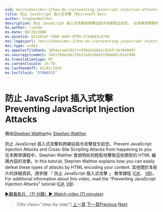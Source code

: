 ```yaml
---
uid: mvc/videos/mvc-2/how-do-i/preventing-javascript-injection-attacks
title: 防止 JavaScript 插入式攻擊 |Microsoft Docs
author: StephenWalther
description: 防止 JavaScript 插入式攻擊和跨網站指令攻擊發生給您。 在本教學課程中，Stephen Walther 會說明如何輕鬆地 de...
ms.author: riande
ms.date: 08/20/2008
ms.assetid: 012a91e7-fd88-4d4f-8f95-57a9043c47d9
msc.legacyurl: /mvc/videos/mvc-2/how-do-i/preventing-javascript-injection-attacks
msc.type: video
ms.openlocfilehash: 3854ecee61921fc9502d3b6d1c926fc3e30d9d9f
ms.sourcegitcommit: 24b1f6decbb17bb22a45166e5fdb0845c65af498
ms.translationtype: MT
ms.contentlocale: zh-TW
ms.lasthandoff: 03/01/2019
ms.locfileid: "57060525"
---
```

<a name="preventing-javascript-injection-attacks"></a><span data-ttu-id="171b1-104">防止 JavaScript 插入式攻擊</span><span class="sxs-lookup"><span data-stu-id="171b1-104">Preventing JavaScript Injection Attacks</span></span>
====================
<span data-ttu-id="171b1-105">藉由[Stephen Walther](https://github.com/StephenWalther)</span><span class="sxs-lookup"><span data-stu-id="171b1-105">by [Stephen Walther](https://github.com/StephenWalther)</span></span>

<span data-ttu-id="171b1-106">防止 JavaScript 插入式攻擊和跨網站指令攻擊發生給您。</span><span class="sxs-lookup"><span data-stu-id="171b1-106">Prevent JavaScript Injection Attacks and Cross-Site Scripting Attacks from happening to you.</span></span> <span data-ttu-id="171b1-107">在本教學課程中，Stephen Walther 會說明如何輕鬆地擊敗這些類型的 HTML 編碼內容的攻擊。</span><span class="sxs-lookup"><span data-stu-id="171b1-107">In this tutorial, Stephen Walther explains how you can easily defeat these types of attacks by HTML encoding your content.</span></span> <span data-ttu-id="171b1-108">其他關於本影片的詳細資訊，請參閱 「 防止 JavaScript 插入式攻擊 」 教學課程 ([C#](../../../overview/older-versions-1/security/preventing-javascript-injection-attacks-cs.md)， [VB](../../../overview/older-versions-1/security/preventing-javascript-injection-attacks-vb.md))。</span><span class="sxs-lookup"><span data-stu-id="171b1-108">For additional information about this video, read the "Preventing JavaScript Injection Attacks" tutorial ([C#](../../../overview/older-versions-1/security/preventing-javascript-injection-attacks-cs.md), [VB](../../../overview/older-versions-1/security/preventing-javascript-injection-attacks-vb.md)).</span></span>

[<span data-ttu-id="171b1-109">&#9654;觀看影片 （11 分鐘）</span><span class="sxs-lookup"><span data-stu-id="171b1-109">&#9654; Watch video (11 minutes)</span></span>](https://channel9.msdn.com/Blogs/ASP-NET-Site-Videos/preventing-javascript-injection-attacks)

> [!div class="step-by-step"]
> <span data-ttu-id="171b1-110">[上一頁](an-introduction-to-url-routing.md)
> [下一頁](creating-unit-tests-for-aspnet-mvc-applications.md)</span><span class="sxs-lookup"><span data-stu-id="171b1-110">[Previous](an-introduction-to-url-routing.md)
[Next](creating-unit-tests-for-aspnet-mvc-applications.md)</span></span>
